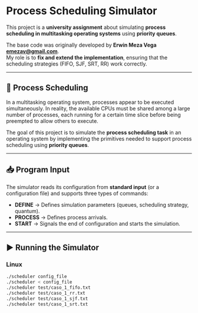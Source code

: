 # Process Scheduling Simulator  

This project is a **university assignment** about simulating **process scheduling in multitasking operating systems** using **priority queues**.  

The base code was originally developed by **Erwin Meza Vega <emezav@gmail.com>**.  
My role is to **fix and extend the implementation**, ensuring that the scheduling strategies (FIFO, SJF, SRT, RR) work correctly.  

---

## 📌 Process Scheduling  

In a multitasking operating system, processes appear to be executed simultaneously. In reality, the available CPUs must be shared among a large number of processes, each running for a certain time slice before being preempted to allow others to execute.  

The goal of this project is to simulate the **process scheduling task** in an operating system by implementing the primitives needed to support process scheduling using **priority queues**.  

---

## 📥 Program Input  

The simulator reads its configuration from **standard input** (or a configuration file) and supports three types of commands:  

- **DEFINE** → Defines simulation parameters (queues, scheduling strategy, quantum).  
- **PROCESS** → Defines process arrivals.  
- **START** → Signals the end of configuration and starts the simulation.  

---

## ▶️ Running the Simulator  

### Linux  

```bash
./scheduler config_file
./scheduler < config_file
./scheduler test/caso_1_fifo.txt
./scheduler test/caso_1_rr.txt
./scheduler test/caso_1_sjf.txt
./scheduler test/caso_1_srt.txt



